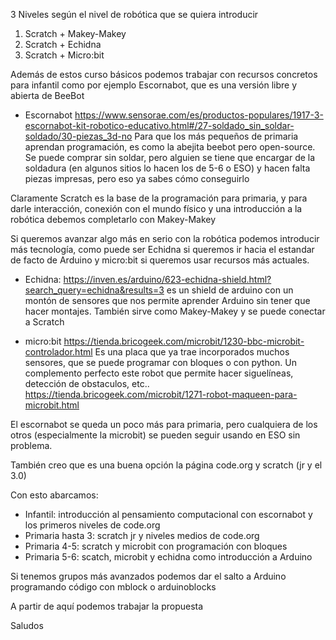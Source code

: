 
3 Niveles según el nivel de robótica que se quiera introducir

1. Scratch + Makey-Makey
2. Scratch + Echidna
3. Scratch + Micro:bit

Además de estos curso básicos podemos trabajar con recursos concretos para infantil como por ejemplo Escornabot, que es una versión libre y abierta de BeeBot

* Escornabot https://www.sensorae.com/es/productos-populares/1917-3-escornabot-kit-robotico-educativo.html#/27-soldado_sin_soldar-soldado/30-piezas_3d-no Para que los más pequeños de primaria aprendan  programación, es como la abejita beebot pero open-source. Se puede comprar sin soldar, pero alguien se tiene que encargar de la soldadura (en algunos sitios lo hacen los de 5-6 o ESO) y hacen falta piezas impresas, pero eso ya sabes cómo conseguirlo


Claramente Scratch es la base de la programación para primaria, y para darle interacción, conexión con el mundo físico y una introducción a la robótica debemos completarlo con Makey-Makey

Si queremos avanzar algo más en serio con la robótica podemos introducir más tecnología, como puede ser Echidna si queremos ir hacia el estandar de facto de Arduino y micro:bit si queremos usar recursos más actuales.

* Echidna: https://inven.es/arduino/623-echidna-shield.html?search_query=echidna&results=3 es un shield de arduino con un montón de sensores que nos permite aprender Arduino sin tener que hacer montajes. También sirve como Makey-Makey y se puede conectar a Scratch

* micro:bit https://tienda.bricogeek.com/microbit/1230-bbc-microbit-controlador.html Es una placa que ya trae incorporados muchos sensores, que se puede programar con bloques o con python. Un complemento perfecto este robot que permite hacer siguelíneas, detección de obstaculos, etc.. https://tienda.bricogeek.com/microbit/1271-robot-maqueen-para-microbit.html

El escornabot se queda un poco más para primaria, pero  cualquiera de los otros (especialmente la microbit) se pueden seguir usando en ESO sin problema.

También creo que es una buena opción la página code.org y scratch (jr y el 3.0)

Con esto abarcamos:
* Infantil: introducción al pensamiento computacional con escornabot y los primeros niveles de  code.org
* Primaria hasta 3: scratch jr y niveles medios de code.org
* Primaria 4-5: scratch y microbit con programación con bloques
* Primaria 5-6: scatch, microbit y echidna como introducción a Arduino

Si tenemos grupos más avanzados podemos dar el salto a Arduino programando código con mblock o arduinoblocks

A partir de aquí podemos trabajar la propuesta

Saludos